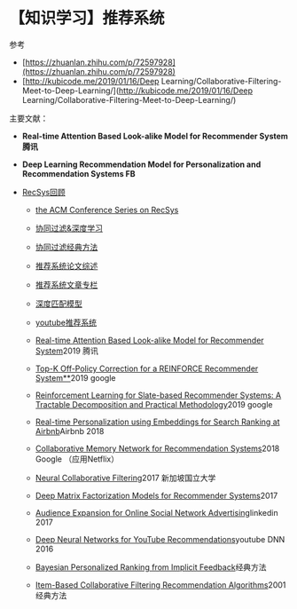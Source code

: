# 【知识学习】推荐系统

参考

* [https://zhuanlan.zhihu.com/p/72597928](https://zhuanlan.zhihu.com/p/72597928)
* [http://kubicode.me/2019/01/16/Deep Learning/Collaborative-Filtering-Meet-to-Deep-Learning/](http://kubicode.me/2019/01/16/Deep Learning/Collaborative-Filtering-Meet-to-Deep-Learning/)

主要文献：

* **Real-time Attention Based Look-alike Model for Recommender System             腾讯**

* **Deep Learning Recommendation Model for Personalization and Recommendation Systems            FB**

* [RecSys回顾](https://www.deeplearn.me/1806.html)

  * [the ACM Conference Series on RecSys](https://recsys.acm.org/recsys18/accepted-contributions/#content-tab-1-0-tab)

  * [协同过滤&深度学习](http://kubicode.me/2019/01/16/Deep%20Learning/Collaborative-Filtering-Meet-to-Deep-Learning/)

  * [协同过滤经典方法](https://zhuanlan.zhihu.com/p/31841042)

  * [推荐系统论文综述](https://daiwk.github.io/posts/links-navigation-recommender-system.html)

  * [推荐系统文章专栏](https://zhuanlan.zhihu.com/c_167170386)

  * [深度匹配模型](https://zhuanlan.zhihu.com/p/45849695)

  * [youtube推荐系统](https://medium.com/@yaoyaowd/4%E7%AF%87youtube%E6%8E%A8%E8%8D%90%E7%B3%BB%E7%BB%9F%E8%AE%BA%E6%96%87-%E4%B8%80%E8%B5%B7%E6%9D%A5%E7%9C%8B%E7%9C%8B%E5%88%AB%E4%BA%BA%E5%AE%B6%E7%9A%84%E5%AD%A9%E5%AD%90-b91279e03f83)

  * [Real-time Attention Based Look-alike Model for Recommender System](https://zhuanlan.zhihu.com/p/71951411)2019 腾讯

  * [Top-K Off-Policy Correction for a REINFORCE Recommender System\*\*](https://arxiv.org/pdf/1812.02353.pdf)2019 google

  * [Reinforcement Learning for Slate-based Recommender Systems: A Tractable Decomposition and Practical Methodology](https://arxiv.org/abs/1905.12767)2019 google

  * [Real-time Personalization using Embeddings for Search Ranking at Airbnb](https://www.kdd.org/kdd2018/accepted-papers/view/real-time-personalization-using-embeddings-for-search-ranking-at-airbnb)Airbnb 2018

  * [Collaborative Memory Network for Recommendation Systems](https://arxiv.org/pdf/1804.10862.pdf)2018 Google （应用Netflix）

  * [Neural Collaborative Filtering](https://arxiv.org/pdf/1708.05031.pdf)2017 新加坡国立大学

  * [Deep Matrix Factorization Models for Recommender Systems](https://link.zhihu.com/?target=https%3A//www.ijcai.org/proceedings/2017/447)2017

  * [Audience Expansion for Online Social Network Advertising](http://184pc128.csie.ntnu.edu.tw/presentation/17-05-16/Audience%20Expansion%20for%20Online%20Social%20Network%20Advertising_slide.pdf)linkedin 2017

  * [Deep Neural Networks for YouTube Recommendations](https://static.googleusercontent.com/media/research.google.com/zh-CN//pubs/archive/45530.pdf)youtube DNN 2016

  * [Bayesian Personalized Ranking from Implicit Feedback](https://arxiv.org/ftp/arxiv/papers/1205/1205.2618.pdf)经典方法

  * [Item-Based Collaborative Filtering Recommendation Algorithms](http://files.grouplens.org/papers/www10_sarwar.pdf)2001 经典方法



